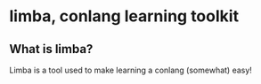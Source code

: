 # limba, conlang learning toolkit
## What is limba?
Limba is a tool used to make learning a conlang (somewhat) easy!

